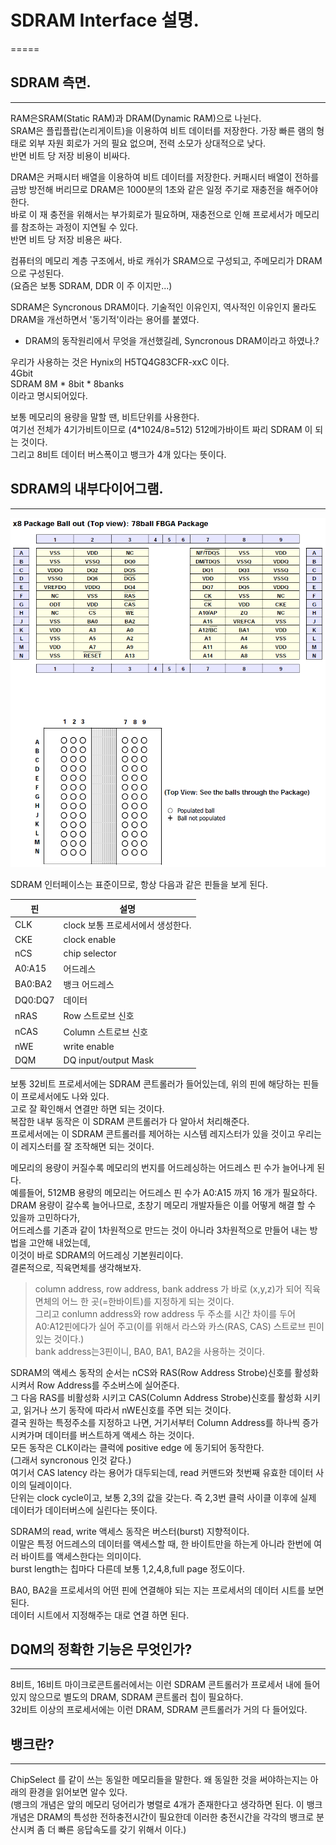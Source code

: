 # SDRAM Interface 설명.
=====

## SDRAM 측면.
-----
RAM은SRAM(Static RAM)과 DRAM(Dynamic RAM)으로 나뉜다.  
SRAM은 플립플랍(논리게이트)을 이용하여 비트 데이터를 저장한다. 가장 빠른 램의 형태로 외부 자원 회로가 거의 필요 없으며, 전력 소모가 상대적으로 낮다.  
반면 비트 당 저장 비용이 비싸다.  
  
DRAM은 커패시터 배열을 이용하여 비트 데이터를 저장한다. 커패시터 배열이 전하를 금방 방전해 버리므로 DRAM은 1000분의 1초와 같은 일정 주기로 재충전을 해주어야 한다.  
바로 이 재 충전을 위해서는 부가회로가 필요하며, 재충전으로 인해 프로세서가 메모리를 참조하는 과정이 지연될 수 있다.  
반면 비트 당 저장 비용은 싸다.  
  
컴퓨터의 메모리 계층 구조에서, 바로 캐쉬가 SRAM으로 구성되고, 주메모리가 DRAM으로 구성된다.  
(요즘은 보통 SDRAM, DDR 이 주 이지만...)  
  
SDRAM은 Syncronous DRAM이다. 기술적인 이유인지, 역사적인 이유인지 몰라도 DRAM을 개선하면서 '동기적'이라는 용어를 붙였다.   
  
- DRAM의 동작원리에서 무엇을 개선했길레, Syncronous DRAM이라고 하였나.?  
  
 우리가 사용하는 것은 Hynix의 H5TQ4G83CFR-xxC 이다.  
 4Gbit  
 SDRAM 8M * 8bit * 8banks  
 이라고 명시되어있다.   
   
 보통 메모리의 용량을 말할 땐, 비트단위를 사용한다.  
 여기선 전체가 4기가비트이므로 (4*1024/8=512) 512메가바이트 짜리 SDRAM 이 되는 것이다.  
 그리고 8비트 데이터 버스폭이고 뱅크가 4개 있다는 뜻이다.   
  
## SDRAM의 내부다이어그램.   
-----  
![](./image/SDRAM_INTERFACE.png)  
  
SDRAM 인터페이스는 표준이므로, 항상 다음과 같은 핀들을 보게 된다.   
  
| 핀       | 설명                              |
|----------|-----------------------------------|
| CLK      | clock 보통 프로세서에서 생성한다. |
| CKE      | clock enable                      |
| nCS      | chip selector                     |
| A0:A15   | 어드레스                          |
| BA0:BA2  | 뱅크 어드레스                     |
| DQ0:DQ7  | 데이터                            |
| nRAS     | Row 스트로브 신호                 |
| nCAS     | Column 스트로브 신호              |
| nWE      | write enable                      |
| DQM      | DQ input/output Mask              |
  
보통 32비트 프로세서에는 SDRAM 콘트롤러가 들어있는데, 위의 핀에 해당하는 핀들이 프로세서에도 나와 있다.   
고로 잘 확인해서 연결만 하면 되는 것이다.   
복잡한 내부 동작은 이 SDRAM 콘트롤러가 다 알아서 처리해준다.  
프로세서에는 이 SDRAM 콘트롤러를 제어하는 시스템 레지스터가 있을 것이고 우리는 이 레지스터를 잘 조작해면 되는 것이다.  
  
메모리의 용량이 커질수록 메모리의 번지를 어드레싱하는 어드레스 핀 수가 늘어나게 된다.  
예를들어, 512MB 용량의 메모리는 어드레스 핀 수가 A0:A15 까지 16 개가 필요하다.  
DRAM 용량이 갈수록 늘어나므로, 초창기 메모리 개발자들은 이를 어떻게 해결 할 수 있을까 고민하다가,  
어드레스를 기존과 같이 1차원적으로 만드는 것이 아니라 3차원적으로 만들어 내는 방법을 고안해 내었는데,   
이것이 바로 SDRAM의 어드레싱 기본원리이다.  
결론적으로, 직육면체를 생각해보자.  
  
> column address, row address, bank address 가 바로 (x,y,z)가 되어 직육면체의 어느 한 곳(=한바이트)를 지정하게 되는 것이다.  
> 그리고 conlumn address와 row address 두 주소를 시간 차이를 두어 A0:A12핀에다가 실어 주고(이를 위해서 라스와 카스(RAS, CAS) 스트로브 핀이 있는 것이다.)  
> bank address는3핀이니, BA0, BA1, BA2을 사용하는 것이다.  
  

SDRAM의 액세스 동작의 순서는 nCS와 RAS(Row Address Strobe)신호를 활성화 시켜서 Row Address를 주소버스에 실어준다.  
그 다음 RAS를 비활성화 시키고 CAS(Column Address Strobe)신호를 활성화 시키고, 읽거나 쓰기 동작에 따라서 nWE신호를 주면 되는 것이다.  
결국 원하는 특정주소를 지정하고 나면, 거기서부터 Column Address를 하나씩 증가시켜가며 데이터를 버스트하게 액세스 하는 것이다.  
모든 동작은 CLK이라는 클럭에 positive edge 에 동기되어 동작한다.   
(그래서 syncronous 인것 같다.)   
여기서 CAS latency 라는 용어가 대두되는데, read 커맨드와 첫번째 유효한 데이터 사이의 딜레이이다.   
단위는 clock cycle이고, 보통 2,3의 값을 갖는다. 즉 2,3번 클럭 사이클 이후에 실제 데이터가 데이터버스에 실린다는 뜻이다.   
  
SDRAM의 read, write 액세스 동작은 버스터(burst) 지향적이다.   
이말은 특정 어드레스의 데이터를 액세스할 때, 한 바이트만을 하는게 아니라 한번에 여러 바이트를 액세스한다는 의미이다.   
burst length는 칩마다 다른데 보통 1,2,4,8,full page 정도이다.   
  

BA0, BA2을 프로세서의 어떤 핀에 연결해야 되는 지는 프로세서의 데이터 시트를 보면 된다.   
데이터 시트에서 지정해주는 대로 연결 하면 된다.   

## DQM의 정확한 기능은 무엇인가?   
-----  
8비트, 16비트 마이크로콘트롤러에서는 이런 SDRAM 콘트롤러가 프로세서 내에 들어있지 않으므로 별도의 DRAM, SDRAM 콘트롤러 칩이 필요하다.  
32비트 이상의 프로세서에는 이런 DRAM, SDRAM 콘트롤러가 거의 다 들어있다.   

## 뱅크란?  
-----  
ChipSelect 를 같이 쓰는 동일한 메모리들을 말한다. 왜 동일한 것을 써야하는지는 아래의 환경을 읽어보면 알수 있다.   
(뱅크의 개념은 앞의 메모리 덩어리가 병렬로 4개가 존재한다고 생각하면 된다. 이 뱅크 개념은 DRAM의 특성한 전하충전시간이 필요한데 이러한 충전시간을 각각의 뱅크로 분산시켜 좀 더 빠른 응답속도를 갖기 위해서 이다.)  

